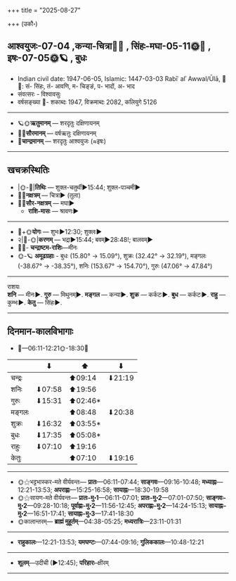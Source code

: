 +++
title = "2025-08-27"

+++
(उकौ॰)
## आश्वयुजः-07-04  ,कन्या-चित्रा🌛🌌  ,  सिंहः-मघा-05-11🌞🌌  ,  इषः-07-05🌞🪐  , बुधः
- Indian civil date: 1947-06-05, Islamic: 1447-03-03 Rabīʿ alʾ Awwal/Ūlā, 🌌🌞: सं- सिंहः, तं- आवणि, म- चिङ्ङं, प- भादों, अ- भाद
- संवत्सरः - विश्वावसुः
- वर्षसङ्ख्या 🌛- शकाब्दः 1947, विक्रमाब्दः 2082, कलियुगे 5126
___________________
- 🪐🌞**ऋतुमानम्** — शरदृतुः दक्षिणायनम्
- 🌌🌞**सौरमानम्** — वर्षऋतुः दक्षिणायनम्
- 🌛**चान्द्रमानम्** — शरदृतुः आश्वयुजः (≈इषः)
___________________


## खचक्रस्थितिः
- |🌞-🌛|**तिथिः** — शुक्ल-चतुर्थी►15:44; शुक्ल-पञ्चमी►  
- 🌌🌛**नक्षत्रम्** — चित्रा► (तुला)  
- 🌌🌞**सौर-नक्षत्रम्** — मघा►  
  - **राशि-मासः** — श्रावणः► 
___________________
- 🌛+🌞**योगः** — शुभः►12:30; शुक्लः►  
- २|🌛-🌞|**करणम्** — भद्रा►15:44; बवम्►28:48!; बालवम्►  
- 🌌🌛- **चन्द्राष्टम-राशिः**—मीनः  
- 🌞-🪐 **अमूढग्रहाः** - बुधः (15.80° → 15.09°), शुक्रः (32.42° → 32.19°), मङ्गलः (-38.67° → -38.35°), शनिः (153.67° → 154.70°), गुरुः (47.06° → 47.84°)
___________________
राशयः  
**शनि** — मीनः►. **गुरु** — मिथुनम्►. **मङ्गल** — कन्या►. **शुक्र** — कर्कटः►. **बुध** — कर्कटः►. **राहु** — कुम्भः►. **केतु** — सिंहः►. 
___________________


## दिनमान-कालविभागाः
- 🌅—06:11-12:21🌞-18:30🌇  

|      |⬇     |⬆     |⬇     |
|------|-----|-----|------|
|चन्द्रः|     |⬆09:14 |⬇21:19 |
|शनिः   |⬇07:58 |⬆19:56 |     |
|गुरुः  |⬇15:31 |⬆02:46*|     |
|मङ्गलः |     |⬆08:48 |⬇20:38 |
|शुक्रः |⬇16:32 |⬆03:55*|     |
|बुधः   |⬇17:35 |⬆05:08*|     |
|राहुः  |⬇07:10 |⬆19:16 |     |
|केतुः  |     |⬆07:10 |⬇19:16 |
___________________
- 🌞⚝भट्टभास्कर-मते वीर्यवन्तः— **प्रातः**—06:11-07:44; **साङ्गवः**—09:16-10:48; **मध्याह्नः**—12:21-13:53; **अपराह्णः**—15:25-16:58; **सायाह्नः**—18:30-19:58  
- 🌞⚝सायण-मते वीर्यवन्तः— **प्रातः-मु॰1**—06:11-07:01; **प्रातः-मु॰2**—07:01-07:50; **साङ्गवः-मु॰2**—09:28-10:18; **पूर्वाह्णः-मु॰2**—11:56-12:45; **अपराह्णः-मु॰2**—14:24-15:13; **सायाह्नः-मु॰2**—16:51-17:41; **सायाह्नः-मु॰3**—17:41-18:30  
- 🌞कालान्तरम्— **ब्राह्मं मुहूर्तम्**—04:38-05:25; **मध्यरात्रिः**—23:11-01:31  
___________________
- **राहुकालः**—12:21-13:53; **यमघण्टः**—07:44-09:16; **गुलिककालः**—10:48-12:21  
___________________
- **शूलम्**—उदीची (►12:45); **परिहारः**–क्षीरम्  
___________________
